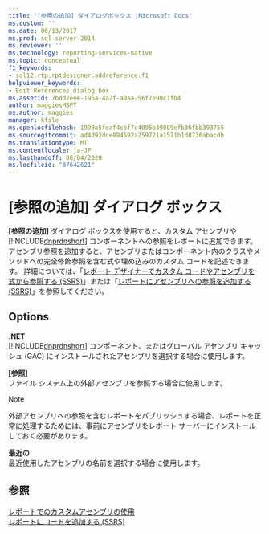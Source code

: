 ```yaml
---
title: '[参照の追加] ダイアログボックス |Microsoft Docs'
ms.custom: ''
ms.date: 06/13/2017
ms.prod: sql-server-2014
ms.reviewer: ''
ms.technology: reporting-services-native
ms.topic: conceptual
f1_keywords:
- sql12.rtp.rptdesigner.addreference.f1
helpviewer_keywords:
- Edit References dialog box
ms.assetid: 7bdd2eee-195a-4a2f-a0aa-56f7e90c1fb4
author: maggiesMSFT
ms.author: maggies
manager: kfile
ms.openlocfilehash: 1990a5feaf4cbf7c4095b39089efb36fbb393755
ms.sourcegitcommit: ad4d92dce894592a259721a1571b1d8736abacdb
ms.translationtype: MT
ms.contentlocale: ja-JP
ms.lasthandoff: 08/04/2020
ms.locfileid: "87642621"
---
```

# <a name="add-reference-dialog-box"></a>[参照の追加] ダイアログ ボックス
  **[参照の追加]** ダイアログ ボックスを使用すると、カスタム アセンブリや [!INCLUDE[dnprdnshort](../includes/dnprdnshort-md.md)] コンポーネントへの参照をレポートに追加できます。 アセンブリ参照を追加すると、アセンブリまたはコンポーネント内のクラスやメソッドへの完全修飾参照を含む式や埋め込みのカスタム コードを記述できます。 詳細については、「[レポート デザイナーでカスタム コードやアセンブリを式から参照する (SSRS)](report-design/custom-code-and-assembly-references-in-expressions-in-report-designer-ssrs.md)」または「[レポートにアセンブリへの参照を追加する (SSRS)](report-design/add-an-assembly-reference-to-a-report-ssrs.md)」を参照してください。  
  
## <a name="options"></a>Options  
 **.NET**  
 [!INCLUDE[dnprdnshort](../includes/dnprdnshort-md.md)] コンポーネント、またはグローバル アセンブリ キャッシュ (GAC) にインストールされたアセンブリを選択する場合に使用します。  
  
 **[参照]**  
 ファイル システム上の外部アセンブリを参照する場合に使用します。  
  
> [!NOTE]  
>  外部アセンブリへの参照を含むレポートをパブリッシュする場合、レポートを正常に処理するためには、事前にアセンブリをレポート サーバーにインストールしておく必要があります。  
  
 **最近の**  
 最近使用したアセンブリの名前を選択する場合に使用します。  
  
## <a name="see-also"></a>参照  
 [レポートでのカスタムアセンブリの使用](custom-assemblies/using-custom-assemblies-with-reports.md)   
 [レポートにコードを追加する &#40;SSRS&#41;](report-design/add-code-to-a-report-ssrs.md)  
  
  
